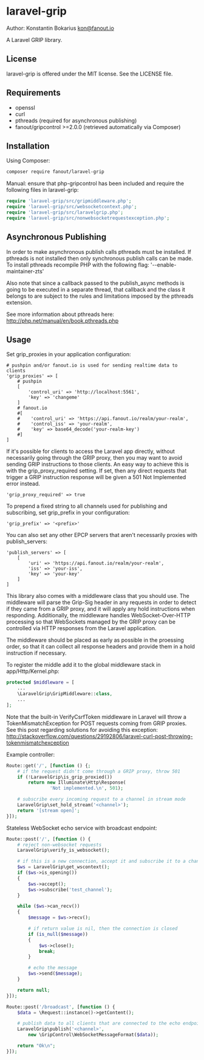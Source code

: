 laravel-grip
================

Author: Konstantin Bokarius <kon@fanout.io>

A Laravel GRIP library.

License
-------

laravel-grip is offered under the MIT license. See the LICENSE file.

Requirements
------------

* openssl
* curl
* pthreads (required for asynchronous publishing)
* fanout/gripcontrol >=2.0.0 (retrieved automatically via Composer)

Installation
------------

Using Composer:

```sh
composer require fanout/laravel-grip
```

Manual: ensure that php-gripcontrol has been included and require the following files in laravel-grip:

```PHP
require 'laravel-grip/src/gripmiddleware.php';
require 'laravel-grip/src/websocketcontext.php';
require 'laravel-grip/src/laravelgrip.php';
require 'laravel-grip/src/nonwebsocketrequestexception.php';
```

Asynchronous Publishing
-----------------------

In order to make asynchronous publish calls pthreads must be installed. If pthreads is not installed then only synchronous publish calls can be made. To install pthreads recompile PHP with the following flag: '--enable-maintainer-zts'

Also note that since a callback passed to the publish_async methods is going to be executed in a separate thread, that callback and the class it belongs to are subject to the rules and limitations imposed by the pthreads extension.

See more information about pthreads here: http://php.net/manual/en/book.pthreads.php

Usage
-----

Set grip_proxies in your application configuration:

```
# pushpin and/or fanout.io is used for sending realtime data to clients
'grip_proxies' => [
    # pushpin
    [
        'control_uri' => 'http://localhost:5561',
        'key' => 'changeme'
    ]
    # fanout.io
    #[
    #    'control_uri' => 'https://api.fanout.io/realm/your-realm',
    #    'control_iss' => 'your-realm',
    #    'key' => base64_decode('your-realm-key')
    #]
]
```

If it's possible for clients to access the Laravel app directly, without necessarily going through the GRIP proxy, then you may want to avoid sending GRIP instructions to those clients. An easy way to achieve this is with the grip_proxy_required setting. If set, then any direct requests that trigger a GRIP instruction response will be given a 501 Not Implemented error instead.

```
'grip_proxy_required' => true
```

To prepend a fixed string to all channels used for publishing and subscribing, set grip_prefix in your configuration:

```
'grip_prefix' => '<prefix>'
```

You can also set any other EPCP servers that aren't necessarily proxies with publish_servers:

```
'publish_servers' => [
    [
        'uri' => 'https://api.fanout.io/realm/your-realm',
        'iss' => 'your-iss',
        'key' => 'your-key'
    ]
]
```

This library also comes with a middleware class that you should use. The middleware will parse the Grip-Sig header in any requests in order to detect if they came from a GRIP proxy, and it will apply any hold instructions when responding. Additionally, the middleware handles WebSocket-Over-HTTP processing so that WebSockets managed by the GRIP proxy can be controlled via HTTP responses from the Laravel application.

The middleware should be placed as early as possible in the proessing order, so that it can collect all response headers and provide them in a hold instruction if necessary.

To register the middle add it to the global middleware stack in app/Http/Kernel.php:

```php
protected $middleware = [
    ...
    \LaravelGrip\GripMiddleware::class,
    ...
];
```

Note that the built-in VerifyCsrfToken middleware in Laravel will throw a TokenMismatchException for POST requests coming from GRIP proxies. See this post regarding solutions for avoiding this exception: <http://stackoverflow.com/questions/29192806/laravel-curl-post-throwing-tokenmismatchexception>

Example controller:

```php
Route::get('/', [function () {;
    # if the request didn't come through a GRIP proxy, throw 501
    if (!LaravelGrip\is_grip_proxied())
        return new Illuminate\Http\Response(
                'Not implemented.\n', 501);

    # subscribe every incoming request to a channel in stream mode
    LaravelGrip\set_hold_stream('<channel>');
    return '[stream open]';
}]);
```

Stateless WebSocket echo service with broadcast endpoint:

```php
Route::post('/', [function () {
    # reject non-websocket requests
    LaravelGrip\verify_is_websocket();

    # if this is a new connection, accept it and subscribe it to a channel
    $ws = LaravelGrip\get_wscontext();
    if ($ws->is_opening())
    {
        $ws->accept();
        $ws->subscribe('test_channel');
    }

    while ($ws->can_recv())
    {
        $message = $ws->recv();

        # if return value is nil, then the connection is closed
        if (is_null($message))
        {
            $ws->close();
            break;
        }

        # echo the message
        $ws->send($message);
    }

    return null;
}]);

Route::post('/broadcast', [function () {
    $data = \Request::instance()->getContent();

    # publish data to all clients that are connected to the echo endpoint
    LaravelGrip\publish('<channel>',
        new \GripControl\WebSocketMessageFormat($data));

    return "Ok\n";
}]);
```
